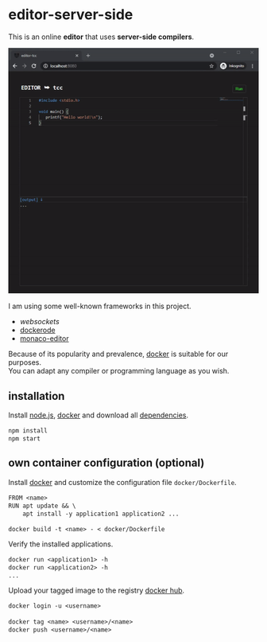 # editor-server-side
  
This is an online **editor** that uses **server-side compilers**.  
  
![editor-server-side](preview.gif "editor-server-side")

I am using some well-known frameworks in this project.

- *websockets*
- [dockerode](https://www.npmjs.com/package/dockerode)
- [monaco-editor](https://microsoft.github.io/monaco-editor/)
  
Because of its popularity and prevalence, [docker](https://www.docker.com/) is suitable for our purposes.  
You can adapt any compiler or programming language as you wish.

## installation

Install [node.js](https://nodejs.org/en/download/), [docker](https://www.docker.com/products/docker-desktop) and download all [dependencies](package.json).
  
```
npm install
npm start
```
    
## own container configuration (optional)

Install [docker](https://docs.docker.com/get-docker) and customize the configuration file `docker/Dockerfile`.

```
FROM <name>
RUN apt update && \
    apt install -y application1 application2 ...
```
  
`docker build -t <name> - < docker/Dockerfile`
  
Verify the installed applications.

```
docker run <application1> -h
docker run <application2> -h
...
```

Upload your tagged image to the registry [docker hub](https://hub.docker.com/).

```
docker login -u <username>

docker tag <name> <username>/<name>
docker push <username>/<name>
```